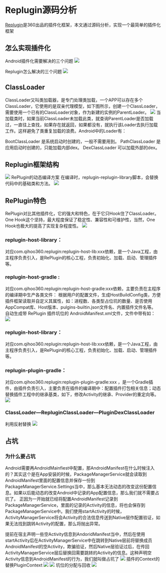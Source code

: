 # Replugin源码分析
[Replugin](https://github.com/Qihoo360/RePlugin)是360出品的插件化框架，本文通过源码分析，实现一个最简单的插件化框架



## 怎么实现插件化
Android插件化需要解决的三个问题
![](./img/how2plugin1.png)

Replugin怎么解决的三个问题
![](./img/how2plugin2.png)
## ClassLoader

ClassLoader又叫类加载器，是专门处理类加载，一个APP可以存在多个ClassLoader，它使用的是双亲代理模型，如下图所示，创建一个ClassLoader，需要使用一个已有的ClassLoader对象，作为新建的实例的ParentLoader。
![](./img/classloader.png)
当加载类时，如果当前ClassLoader未加载此类，就查询ParentLoader是否加载过，一直往上查找，如果存在就返回，如果都没有，就执行该Loader去执行加载工作。这样避免了类重复加载的浪费。Android中的Loader有：

BootClassLoader 是系统启动时创建的，一般不需要用到。
PathClassLoader 是应用启动时创建的，只能加载内部dex。
DexClassLoader 可以加载外部的dex。
## Replugin框架结构
![](./img/replugin.png)
RePlugin的动态编译方案
在编译时，replugin-replugin-library脚本，会替换代码中的基础类和方法。
![](./img/replugin_compline.png)
## RePlugin特色
RePlugin对比其他插件化，它的强大和特色，在于它只Hook住了ClassLoader。One Hook这个坚持，最大程度保证了稳定性、兼容性和可维护性，当然，One Hook也极大的提高了实现复杂程度性。
![](./img/replugin_project.png)
### replugin-host-library：
对应com.qihoo360.replugin:replugin-host-lib:xxx依赖，是一个Java工程，由主程序负责引入，是RePlugin的核心工程，负责初始化、加载、启动、管理插件等。

### replugin-host-gradle :
对应com.qihoo360.replugin:replugin-host-gradle:xxx依赖，主要负责在主程序的编译期中生产各类文件：
根据用户的配置文件，生成HostBuildConfig类，方便插件框架读取并自定义其属性，如：进程数、各类型占位坑的数量、是否使用AppCompat库、Host版本、pulgins-builtin.json文件名、内置插件文件名等。
自动生成带 RePlugin 插件坑位的 AndroidManifest.xml文件，文件中带有如：
![](./img/replugin_host.png)
### replugin-host-library：
对应com.qihoo360.replugin:replugin-host-lib:xxx依赖，是一个Java工程，由主程序负责引入，是RePlugin的核心工程，负责初始化、加载、启动、管理插件等。
### replugin-plugin-gradle：
对应com.qihoo360.replugin:replugin-plugin-gradle:xxx ，是一个Gradle插件，由插件负责引入，主要负责在插件的编译期中：配置插件打包相关信息；动态替换插件工程中的继承基类，如下，修改Activity的继承、Provider的重定向等。
![](./img/replugin_plugin.png)
### ClassLoader—RepluginClassLoader—PluginDexClassLoader

利用反射替换
![](./img/dexclassloader.png)
## 占坑

### 为什么要占坑
Android需要再AndroidMainfiest中配置，那AndroidManifest在什么时候注入的？其实这个是在App安装的时候，PackageManagerService就会读取到AndroidManifest里面的配置信息并保存一份到PackageManagerService.Settings当中，那么基本无法动态的改变这份配置信息。如果以后能动态的改变Android中记录的App配置信息，那么我们就不需要占坑了。
正因为一开始就已经将配置AndroidManifest记录到PackageManagerService，里面的记录的Activity的信息，将也会保存到PackageManagerService中。我们使用startActivity的时候，ActivityManagerService将会Activity的合法信息传送到Native层作配置验证，如果无法找到跳转Activity的配置，那么将抛出异常。

提前在宿主声明一些空Activity信息到AndoridManifest当中，然后在使用startActivity后在ActivityManagerService中在跳转到Native层前将替换成员AndroidManifest的空Activity，欺骗验证，然后Native层验证过后，在传回ActivityManagerService层后替换回需要跳转的Activity的信息。这种声明空Activity信息到AndroidManifest的行为，我们就叫做占坑了
![](./img/keng.png)
插件的Context的替换PluginContext
![](./img/plugin_context.png)
![](./img/plugin_context2.png)
坑位的分配与回收
![](./img/keng_release.png)





